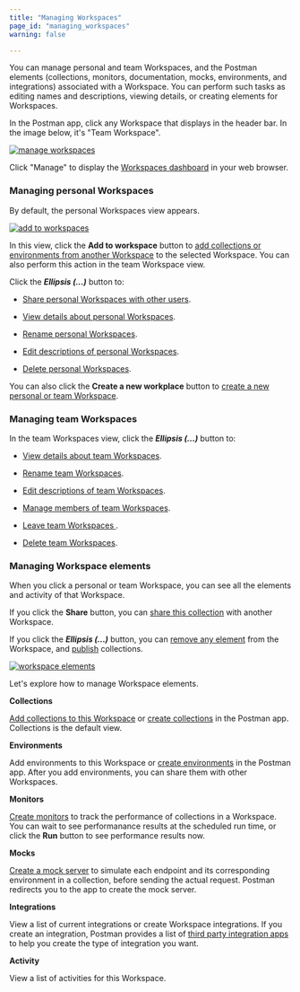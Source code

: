 ```yaml
---
title: "Managing Workspaces"
page_id: "managing_workspaces"
warning: false

---
```



You can manage personal and team Workspaces, and the Postman elements (collections, monitors, documentation, mocks, environments, and integrations) associated with a Workspace. You can perform such tasks as editing names and descriptions, viewing details, or creating elements for Workspaces.

In the Postman app, click any Workspace that displays in the header bar. In the image below, it's "Team Workspace".

[![manage workspaces](https://assets.postman.com/postman-docs/WS-mainScreen-teamenu.png)](https://assets.postman.com/postman-docs/WS-mainScreen-teamenu.png)

Click "Manage" to display the [Workspaces dashboard](https://app.getpostman.com/dashboard) in your web browser.

### Managing personal Workspaces

By default, the personal Workspaces view appears. 

[![add to workspaces](https://assets.postman.com/postman-docs/WS-elipsis-menu-personal.png)](https://assets.postman.com/postman-docs/WS-elipsis-menu-personal.png)

In this view, click the **Add to workspace** button to [add collections or environments from another Workspace](/docs/postman/workspaces/using_workspaces/) to the selected Workspace. You can also perform this action in the team Workspace view.

Click the ***Ellipsis (...)*** button to:

* [Share personal Workspaces with other users](/docs/postman/workspaces/using_workspaces/).

* [View details about personal Workspaces](/docs/postman/workspaces/using_workspaces/).

* [Rename personal Workspaces](/docs/postman/workspaces/using_workspaces/).

* [Edit descriptions of personal Workspaces](/docs/postman/workspaces/using_workspaces/).

* [Delete personal Workspaces](/docs/postman/workspaces/using_workspaces/).

You can also click the **Create a new workplace** button to [create a new personal or team Workspace](/docs/postman/workspaces/creating_workspaces/).


### Managing team Workspaces

In the team Workspaces view, click the ***Ellipsis (...)*** button to:

* [View details about team Workspaces](/docs/postman/workspaces/using_workspaces/#viewing-details-of-a-workspace).

* [Rename team Workspaces](/docs/postman/workspaces/using_workspaces/#renaming-a-workspace).

* [Edit descriptions of team Workspaces](/docs/postman/workspaces/using_workspaces/#editing-a-description-of-a-workspace).

* [Manage members of team Workspaces](/docs/postman/workspaces/using_workspaces/#managing-members-of-a-team-workspace).

* [Leave team Workspaces ](/docs/postman/workspaces/using_workspaces/#leaving-a-workspace).

* [Delete team Workspaces](/docs/postman/workspaces/using_workspaces/#deleting-a-workspace). 


### Managing Workspace elements

When you click a personal or team Workspace, you can see all the elements and activity of that Workspace.  

If you click the **Share** button, you can [share this collection](/docs/postman/workspaces/using_workspaces/#sharing-a-workspace) with another Workspace. 

If you click the ***Ellipsis (...)*** button, you can [remove any element](/docs/postman/workspaces/using_workspaces/#deleting-elements-in-a-workspace) from the Workspace, and [publish](/docs/postman/workspaces/using_workspaces/) collections.

[![workspace elements](https://assets.postman.com/postman-docs/WS-publish-or-removepWS.png)](https://assets.postman.com/postman-docs/WS-publish-or-removepWS.png)

Let's explore how to manage Workspace elements.

**Collections**

[Add collections to this Workspace](/docs/postman/workspaces/using_workspaces/) or [create collections](/docs/postman/workspaces/creating_workspaces/) in the Postman app. Collections is the default view.

**Environments**

Add environments to this Workspace or [create environments](/docs/postman/environments_and_globals/manage_environments/) in the Postman app. After you add environments, you can share them with other Workspaces.

**Monitors**

[Create monitors](/docs/postman/monitors/setting_up_monitor/) to track the performance of collections in a Workspace. You can wait to see performanance results at the scheduled run time, or click the **Run** button to see performance results now.

**Mocks**

[Create a mock server](/docs/postman/mock_servers/setting_up_mock/) to simulate each endpoint and its corresponding environment in a collection, before sending the actual request. Postman redirects you to the app to create the mock server.

**Integrations**

View a list of current integrations or create Workspace integrations. If you create an integration, Postman provides a list of [third party integration apps](/docs/postman_pro/integrations/intro_integrations/) to help you create the type of integration you want.

**Activity** 

View a list of activities for this Workspace.













